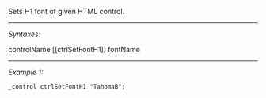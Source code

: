 Sets H1 font of given HTML control.


---
*Syntaxes:*

controlName [[ctrlSetFontH1]] fontName

---
*Example 1:*

```sqf
_control ctrlSetFontH1 "TahomaB";
```